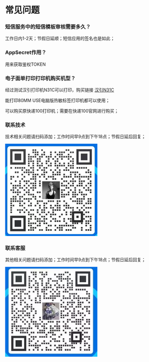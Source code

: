 # 常见问题

### 短信服务中的短信模板审核需要多久？

工作日内1-2天；节假日延顺；短信应用的签名也是如此；

### AppSecret作用？

用来获取鉴权TOKEN

### 电子面单打印打印机购买机型？

经过测试汉引打印机N31C可以打印，购买链接 [汉引N31C](https://union-click.jd.com/jdc?e=618%7Cpc%7C&p=JF8BAN8JK1olXwcKUFpbCkoXAl8PHFIXXwYGUlZbDHtTXDdWRGtMGENDFlVDFhNSVzMXQA4KD1heSllaAUkVA2sOE10RQl9HCANtcyhkRBx6GjNwR1J7Px0rVx1kHThpa1cZbQcyV19dDEoSBGsMHWslXQEyFTBdCUkWAGgAGmsUbQYFXVtfCEMVAG8OHVolWgYLZAUIZk5DBGhcGA8dWlIGBw1tOHsUM2gIEk8TL0dQQFgvOHsXM2w4G1oVVQUCVVdaD0MLA28MGl8UQQYFXVtfCEMUBGoOGl4lXwcDUFdtOHsn)

能打印80MM USE电脑版热敏标签打印机都可以使用；

可以购买原快递100打印机；需要在快递100官网进行购买；

### 联系技术

技术相关问题请扫码添加；工作时间早9点到下午18点；节假日延后回复；

<img style="width: 300px" src="../public/copy_setting/jishu.png"/>

### 联系客服

其他相关问题请扫码添加；工作时间早9点到下午18点；节假日延后回复；

<img style="width: 300px" src="../public/copy_setting/kefu.png"/>
